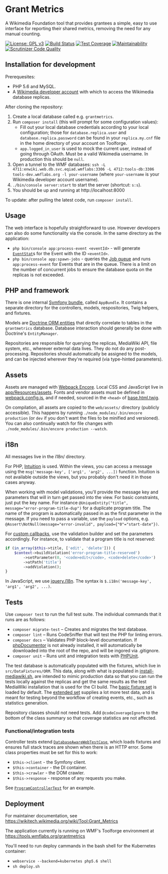 Grant Metrics
=============

A Wikimedia Foundation tool that provides grantees a simple, easy to use interface for reporting their shared metrics, removing the need for any manual counting.

[![License: GPL v3](https://img.shields.io/badge/License-GPL%20v3-blue.svg)](https://www.gnu.org/licenses/gpl-3.0)
[![Build Status](https://travis-ci.org/wikimedia/grantmetrics.svg?branch=master)](https://travis-ci.org/wikimedia/grantmetrics)
[![Test Coverage](https://api.codeclimate.com/v1/badges/53b3ddf0ce654055f8cd/test_coverage)](https://codeclimate.com/github/wikimedia/grantmetrics/test_coverage)
[![Maintainability](https://api.codeclimate.com/v1/badges/53b3ddf0ce654055f8cd/maintainability)](https://codeclimate.com/github/wikimedia/grantmetrics/maintainability)
[![Scrutinizer Code Quality](https://scrutinizer-ci.com/g/wikimedia/grantmetrics/badges/quality-score.png?b=master)](https://scrutinizer-ci.com/g/wikimedia/grantmetrics/?branch=master)

## Installation for development

Prerequesites:

* PHP 5.6 and MySQL.
* A [Wikimedia developer account](https://wikitech.wikimedia.org/wiki/Help:Create_a_Wikimedia_developer_account) with which to access the Wikimedia database replicas.

After cloning the repository:

1. Create a local database called e.g. `grantmetrics`.
2. Run `composer install` (this will prompt for some configuration values):
   * Fill out your local database credentials according to your local configuration;
     those for `database.replica.user` and `database.replica.password` can be found in
     your `replica.my.cnf` file in the home directory of your account on Toolforge.
   * `app.logged_in_user` is used to mock the current user, instead of going through OAuth. Must be a valid Wikimedia username. In production this should be `null`.
3. Open a tunnel to the WMF databases: `ssh -L 4711:enwiki.web.db.svc.eqiad.wmflabs:3306 -L 4712:tools-db:3306 tools-dev.wmflabs.org -l your-username`
  (where `your-username` is your Wikimedia developer account username).
4. `./bin/console server:start` to start the server (shortcut: `s:s`).
5. You should be up and running at http://localhost:8000

To update: after pulling the latest code, run `composer install`.

## Usage

The web interface is hopefully straightforward to use. However developers can also do some functionality via the console. In the same directory as the application:

* `php bin/console app:process-event <eventId>` - will generate [`EventStat`](https://github.com/wikimedia/grantmetrics/blob/master/src/AppBundle/Model/EventStat.php)s for the Event with the ID `<eventId>`.
* `php bin/console app:spawn-jobs` - queries the [Job queue](https://github.com/wikimedia/grantmetrics/blob/master/src/AppBundle/Model/Job.php) and runs `app:process-event` for Events that are in the queue. There is a limit on the number of concurrent jobs to ensure the database quota on the replicas is not exceeded.

## PHP and framework

There is one internal [Symfony bundle](https://symfony.com/doc/current/bundles.html), called `AppBundle`. It contains a separate directory for the controllers, models, respositories, Twig helpers, and fixtures.

Models are [Doctrine ORM entities](http://docs.doctrine-project.org/projects/doctrine-orm/en/latest/reference/working-with-objects.html) that directly correlate to tables in the `grantmetrics` database. Database interaction should generally be done with Doctrine's `EntityManager`.

Repositories are responsible for querying the replicas, MediaWiki API, file system, etc., wherever external data lives.
They do not do any post-processing.
Repositories should automatically be assigned to the models, and can be injected wherever they're required (via type-hinted parameters).

## Assets

Assets are managed with [Webpack Encore](https://github.com/symfony/webpack-encore).
Local CSS and JavaScript live in [app/Resources/assets](https://github.com/wikimedia/grantmetrics/tree/master/app/Resources/assets).
Fonts and vendor assets must be defined in [webpack.config.js](https://github.com/wikimedia/grantmetrics/blob/master/webpack.config.js),
and if needed, sourced in the `<head>` of [base.html.twig](https://github.com/wikimedia/grantmetrics/blob/master/app/Resources/views/base.html.twig).

On compilation, all assets are copied to the `web/assets/` directory (publicly accessible).
This happens by running `./node_modules/.bin/encore production` (or `dev` if you don't want the files to be minified and versioned).
You can also continually watch for file changes with `./node_modules/.bin/encore production --watch`.

## i18n

All messages live in the i18n/ directory.

For PHP, [Intuition](https://packagist.org/packages/krinkle/intuition) is used. Within the views, you can access a message using the `msg('message-key', ['arg1', 'arg2', ...])` function. Intuition is not available outside the views, but you probably don't need it in those cases anyway.

When working with model validations, you'll provide the message key and parameters that will in turn get passed into the view. For basic constraints, just put the key name. For instance `@UniqueEntity("title", message="error-program-title-dup")` for a duplicate program title. The name of the program is automatically passed in as the first parameter in the message. If you need to pass a variable, use the `payload` options, e.g. `@Assert\NotNull(message="error-invalid", payload={"0"="start-date"})`.

For [custom callbacks](https://symfony.com/doc/current/reference/constraints/Callback.html), use the validation builder and set the parameters accordingly. For instance, to validate that a program title is not reserved:

```php
if (in_array($this->title, ['edit', 'delete'])) {
    $context->buildViolation('error-program-title-reserved')
        ->setParameter(0, '<code>edit</code>, <code>delete</code>')
        ->atPath('title')
        ->addViolation();
}
```

In JavaScript, we use [jquery.i18n](https://github.com/wikimedia/jquery.i18n). The syntax is `$.i18n('message-key', 'arg1', 'arg2', ...)`.

## Tests

Use `composer test` to run the full test suite. The individual commands that it runs are as follows:

* `composer migrate-test` – Creates and migrates the test database.
* `composer lint` – Runs CodeSniffer that will test the PHP for linting errors.
* `composer docs` – Validates PHP block-level documentation. If [phpDocumentor](https://www.phpdoc.org/) is not already installed, it will automatically be downloaded into the root of the repo, and will be ingored via .gitignore.
* `composer unit` – Runs unit and integration tests with [PHPUnit](https://phpunit.de/).

The test database is automatically populated with the fixtures, which live in `src/DataFixtures/ORM`. This data, along with what is populated in [install-mediawiki.sh](https://github.com/wikimedia/grantmetrics/blob/master/build/ci/install-mediawiki.sh), are intended to mimic production data so that you can run the tests locally against the replicas and get the same results as the test MediaWiki installation that is used for the CI build. The [basic fixture set](https://github.com/wikimedia/grantmetrics/blob/master/src/AppBundle/DataFixtures/ORM/basic.yml) is loaded by default. The [extended set](https://github.com/wikimedia/grantmetrics/blob/master/src/AppBundle/DataFixtures/ORM/extended.yml) supplies a lot more test data, and is meant for testing beyond the workflow of creating events, etc., such as statistics generation.

Repository classes should not need tests. Add `@codeCoverageIgnore` to the bottom of the class summary so that coverage statistics are not affected.

### Functional/integration tests

Controller tests extend [`DatabaseAwareWebTestCase`](https://github.com/wikimedia/grantmetrics/blob/master/tests/AppBundle/Controller/DatabaseAwareWebTestCase.php), which loads fixtures and ensures full stack traces are shown when there is an HTTP error. Some class properties must be set for this to work:

* `$this->client` - the Symfony client.
* `$this->container` - the DI container.
* `$this->crawler` - the DOM crawler.
* `$this->response` - response of any requests you make.

See [`ProgramControllerTest`](https://github.com/wikimedia/grantmetrics/blob/master/tests/AppBundle/Controller/ProgramControllerTest.php) for an example.

## Deployment

For maintainer documentation, see https://wikitech.wikimedia.org/wiki/Tool:Grant_Metrics

The application currently is running on WMF's Toolforge environment at https://tools.wmflabs.org/grantmetrics

You'll need to run deploy cammands in the bash shell for the Kubernetes container:

* `webservice --backend=kubernetes php5.6 shell`
* `sh deploy.sh`
